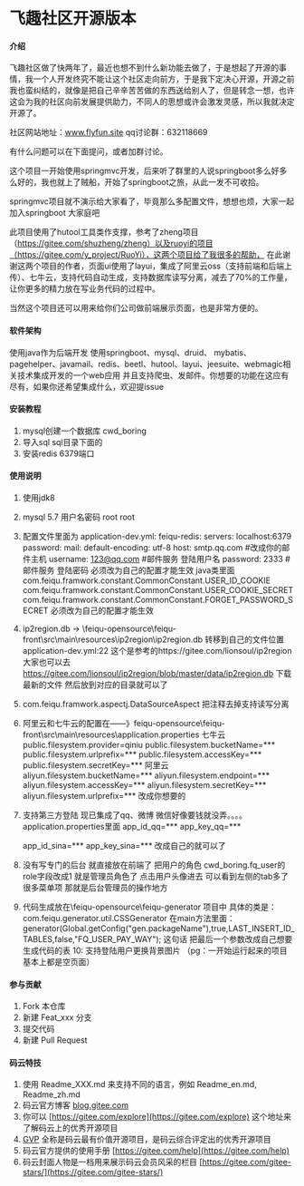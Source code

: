 # 飞趣社区开源版本

#### 介绍
飞趣社区做了快两年了，最近也想不到什么新功能去做了，于是想起了开源的事情，我一个人开发终究不能让这个社区走向前方，于是我下定决心开源，开源之前我也蛮纠结的，就像是把自己辛辛苦苦做的东西送给别人了，但是转念一想，也许这会为我的社区向前发展提供助力，不同人的思想或许会激发灵感，所以我就决定开源了。

社区网站地址：www.flyfun.site 
qq讨论群：632118669

有什么问题可以在下面提问，或者加群讨论。

这个项目一开始使用springmvc开发，后来听了群里的人说springboot多么好多么好的，我也就上了贼船，开始了springboot之旅，从此一发不可收拾。

springmvc项目就不演示给大家看了，毕竟那么多配置文件，想想也烦，大家一起加入springboot 大家庭吧

此项目使用了hutool工具类作支撑，参考了zheng项目（https://gitee.com/shuzheng/zheng）以及ruoyi的项目（https://gitee.com/y_project/RuoYi），这两个项目给了我很多的帮助，
在此谢谢这两个项目的作者，页面ui使用了layui，集成了阿里云oss（支持前端和后端上传）、七牛云，支持代码自动生成，支持数据库读写分离，减去了70%的工作量，让你更多的精力放在写业务代码的过程中。

当然这个项目还可以用来给你们公司做前端展示页面，也是非常方便的。



#### 软件架构
使用java作为后端开发 使用springboot、mysql、druid、 mybatis、pagehelper、javamail、redis、beetl、hutool、layui、jeesuite、webmagic相关技术集成开发的一个web应用
并且支持爬虫、发邮件。你想要的功能在这应有尽有，如果你还希望集成什么，欢迎提issue


#### 安装教程

1. mysql创建一个数据库 cwd_boring
2. 导入sql sql目录下面的
3. 安装redis 6379端口

#### 使用说明

1. 使用jdk8
2. mysql 5.7 用户名密码 root root
3. 配置文件里面为
    application-dev.yml:
        feiqu-redis:
          servers: localhost:6379
          password:
        mail:
            default-encoding: utf-8
            host:  smtp.qq.com #改成你的邮件主机
            username: 123@qq.com #邮件服务 登陆用户名
            password: 2333 #邮件服务 登陆密码
    必须改为自己的配置才能生效
    java类里面
    com.feiqu.framwork.constant.CommonConstant.USER_ID_COOKIE
    com.feiqu.framwork.constant.CommonConstant.USER_COOKIE_SECRET
    com.feiqu.framwork.constant.CommonConstant.FORGET_PASSWORD_SECRET 
    必须改为自己的配置才能生效
4. ip2region.db -> \feiqu-opensource\feiqu-front\src\main\resources\ip2region\ip2region.db 转移到自己的文件位置 application-dev.yml:22
    这个是参考的https://gitee.com/lionsoul/ip2region 
    大家也可以去 https://gitee.com/lionsoul/ip2region/blob/master/data/ip2region.db  下载最新的文件
    然后放到对应的目录就可以了
5. com.feiqu.framwork.aspectj.DataSourceAspect 把注释去掉支持读写分离
6. 阿里云和七牛云的配置在——》feiqu-opensource\feiqu-front\src\main\resources\application.properties
   七牛云
       public.filesystem.provider=qiniu
       public.filesystem.bucketName=***
       public.filesystem.urlprefix=***
       public.filesystem.accessKey=***
       public.filesystem.secretKey=***
   阿里云
       aliyun.filesystem.bucketName=***
       aliyun.filesystem.endpoint=***
       aliyun.filesystem.accessKey=***
       aliyun.filesystem.secretKey=***
       aliyun.filesystem.urlprefix=***
   改成你想要的
7. 支持第三方登陆 现已集成了qq、微博  微信好像要钱就没弄。。。。
    application.properties里面
    app_id_qq=***
    app_key_qq=***
    
    app_id_sina=***
    app_key_sina=***
    改成自己的就可以了
8. 没有写专门的后台 就直接放在前端了 把用户的角色 cwd_boring.fq_user的role字段改成1 就是管理员角色了 
    点击用户头像进去 可以看到左侧的tab多了很多菜单项 那就是后台管理员的操作地方
   
    
9. 代码生成放在\feiqu-opensource\feiqu-generator 项目中
    具体的类是：com.feiqu.generator.util.CSSGenerator
    在main方法里面：generator(Global.getConfig("gen.packageName"),true,LAST_INSERT_ID_TABLES,false,"FQ_USER_PAY_WAY");
    这句话 把最后一个参数改成自己想要生成代码的表
10: 支持登陆用户更换背景图片 （pg：一开始运行起来的项目 基本上都是空页面）


#### 参与贡献

1. Fork 本仓库
2. 新建 Feat_xxx 分支
3. 提交代码
4. 新建 Pull Request


#### 码云特技

1. 使用 Readme\_XXX.md 来支持不同的语言，例如 Readme\_en.md, Readme\_zh.md
2. 码云官方博客 [blog.gitee.com](https://blog.gitee.com)
3. 你可以 [https://gitee.com/explore](https://gitee.com/explore) 这个地址来了解码云上的优秀开源项目
4. [GVP](https://gitee.com/gvp) 全称是码云最有价值开源项目，是码云综合评定出的优秀开源项目
5. 码云官方提供的使用手册 [https://gitee.com/help](https://gitee.com/help)
6. 码云封面人物是一档用来展示码云会员风采的栏目 [https://gitee.com/gitee-stars/](https://gitee.com/gitee-stars/)